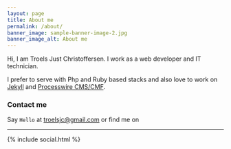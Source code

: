 ```yaml
---
layout: page
title: About me
permalink: /about/
banner_image: sample-banner-image-2.jpg
banner_image_alt: About me
---
```


Hi, I am Troels Just Christoffersen. I work as a web developer and IT technician.

I prefer to serve with Php and Ruby based stacks and also love to work
on [Jekyll][jekyll] and [Processwire CMS/CMF][pw].

### Contact me

Say `Hello` at troelsjc@gmail.com or find
me on

---

{% include social.html %}

[pw]: http://processwire.com
[jekyll]: http://jekyllrb.com
